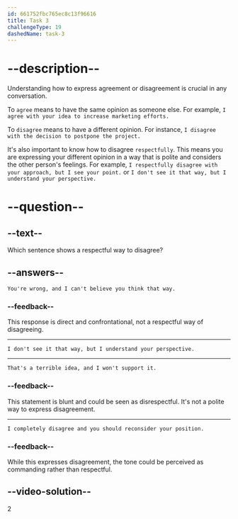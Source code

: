 ```yaml
---
id: 661752fbc765ec8c13f96616
title: Task 3
challengeType: 19
dashedName: task-3
---
```


# --description--

Understanding how to express agreement or disagreement is crucial in any conversation. 

To `agree` means to have the same opinion as someone else. For example, `I agree with your idea to increase marketing efforts.` 

To `disagree` means to have a different opinion. For instance, `I disagree with the decision to postpone the project.`

It's also important to know how to disagree `respectfully`. This means you are expressing your different opinion in a way that is polite and considers the other person's feelings. For example, `I respectfully disagree with your approach, but I see your point.` or `I don't see it that way, but I understand your perspective.`

# --question--

## --text--

Which sentence shows a respectful way to disagree?

## --answers--

`You're wrong, and I can't believe you think that way.`

### --feedback--

This response is direct and confrontational, not a respectful way of disagreeing.

---

`I don't see it that way, but I understand your perspective.`

---

`That's a terrible idea, and I won't support it.`

### --feedback--

This statement is blunt and could be seen as disrespectful. It's not a polite way to express disagreement.

---

`I completely disagree and you should reconsider your position.`

### --feedback--

While this expresses disagreement, the tone could be perceived as commanding rather than respectful.

## --video-solution--

2
